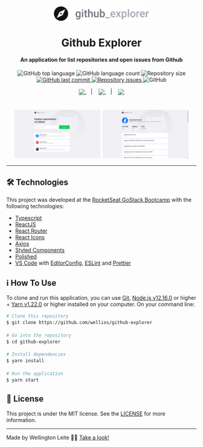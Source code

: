 <h1 align="center">
    <img width="50%" alt="Github Explorer" src="https://github.com/Wellios/Github-Explorer/blob/master/src/assets/logo.svg" />
    <br><br>
    Github Explorer
</h1>

<h4 align="center">
  An application for list repositories and open issues from Github
</h4>
<p align="center">
  <img alt="GitHub top language" src="https://img.shields.io/github/languages/top/wellios/github-explorer.svg">

  <img alt="GitHub language count" src="https://img.shields.io/github/languages/count/wellios/github-explorer.svg">

  <img alt="Repository size" src="https://img.shields.io/github/repo-size/wellios/github-explorer.svg">
  <a href="https://github.com/wellios/github-explorer/commits/master">
    <img alt="GitHub last commit" src="https://img.shields.io/github/last-commit/wellios/github-explorer.svg">
  </a>

  <a href="https://github.com/wellios/github-explorer/issues">
    <img alt="Repository issues" src="https://img.shields.io/github/issues/wellios/github-explorer.svg">
  </a>
  
  <!--<a href="https://app.codacy.com/manual/Wellios/nodejs-conceitos?utm_source=github.com&utm_medium=referral&utm_content=Wellios/nodejs-conceitos&utm_campaign=Badge_Grade_Dashboard">
    <img src="https://api.codacy.com/project/badge/Grade/1b49a63a3ec043e192147f2bb97fbb45"/>
  </a>-->

  <img alt="GitHub" src="https://img.shields.io/github/license/wellios/github-explorer.svg">
</p>

<p align="center">
  <a href="#rocket-technologies">
    <img align="center" src="https://img.shields.io/badge/Technologies-a5a5a5"/>
  </a>&nbsp;&nbsp;&nbsp;|&nbsp;&nbsp;&nbsp;
  <a href="#information_source-how-to-use">
    <img align="center" src="https://img.shields.io/badge/How_To_Use-a5a5a5"/>
  </a>&nbsp;&nbsp;&nbsp;|&nbsp;&nbsp;&nbsp;
  <a href="#memo-license">
    <img align="center" src="https://img.shields.io/badge/License-a5a5a5"/>
  </a>
</p>

<h1 align="center">
  <img align="center" width="45%" src="https://github.com/Wellios/Github-Explorer/blob/master/src/assets/dashboard.png" alt="Repositories Screen"/>

  <img align="center" width="45%" src="https://github.com/Wellios/Github-Explorer/blob/master/src/assets/issues.png" alt="Issues Screen"/>
</h1>

<hr>

## :hammer_and_wrench: Technologies

This project was developed at the [RocketSeat GoStack Bootcamp](https://rocketseat.com.br/bootcamp) with the following technologies:

-   [Typescript](https://www.typescriptlang.org/)
-   [ReactJS](https://reactjs.org/)
-   [React Router](https://github.com/ReactTraining/react-router)
-   [React Icons](https://react-icons.github.io/react-icons/)
-   [Axios](https://github.com/axios/axios)
-   [Styled Components](https://styled-components.com/)
-   [Polished](https://polished.js.org/)
-   [VS Code][vc] with [EditorConfig][vceditconfig], [ESLint][vceslint] and [Prettier][vcprettier]

## :information_source: How To Use

To clone and run this application, you can use [Git](https://git-scm.com), [Node.js v12.16.0][nodejs] or higher + [Yarn v1.22.0][yarn] or higher installed on your computer. On your command line:

```bash
# Clone this repository
$ git clone https://github.com/wellios/github-explorer

# Go into the repository
$ cd github-explorer

# Install dependencies
$ yarn install

# Run the application
$ yarn start
```

## :memo: License

This project is under the MIT license. See the [LICENSE](https://github.com/wellios/github-explorer/blob/master/LICENSE) for more information.

---

Made by Wellington Leite 👨‍💻 [Take a look!](https://www.linkedin.com/in/wellington-leite/)

[nodejs]: https://nodejs.org/
[yarn]: https://yarnpkg.com/
[vc]: https://code.visualstudio.com/
[vceditconfig]: https://marketplace.visualstudio.com/items?itemName=EditorConfig.EditorConfig
[vceslint]: https://marketplace.visualstudio.com/items?itemName=dbaeumer.vscode-eslint
[vcprettier]: https://marketplace.visualstudio.com/items?itemName=esbenp.prettier-vscode
